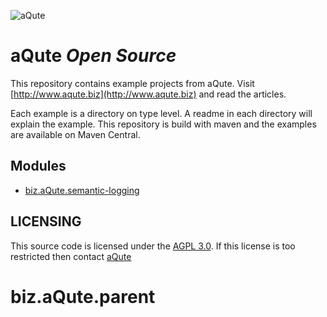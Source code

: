 ![aQute](https://avatars2.githubusercontent.com/u/22765330?v=3&s=200)

# aQute _Open Source_

This repository contains example projects from aQute. Visit [http://www.aqute.biz](http://www.aqute.biz) and read the articles.

Each example is a directory on type level. A readme in each directory will 
explain the example. This repository is build with maven and the examples 
are available on Maven Central.

## Modules

* [biz.aQute.semantic-logging](biz.aQute.semantic-logging)

## LICENSING

This source code is licensed under the [AGPL 3.0]. If this license is too
restricted then contact <a href="mailto:licensing@aQute.biz?subject=Licensing aQute.biz">aQute</a>

[AGPL 3.0]: http://www.gnu.org/licenses/agpl.html
# biz.aQute.parent
